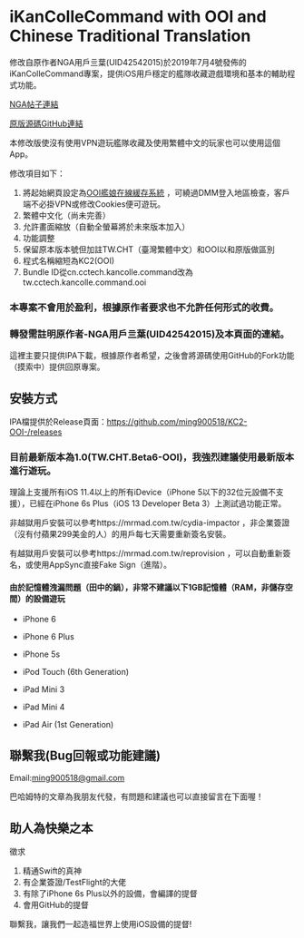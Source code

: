 # iKanColleCommand with OOI and Chinese Traditional Translation
修改自原作者NGA用戶亖葉(UID42542015)於2019年7月4號發佈的iKanColleCommand專案，提供iOS用戶穩定的艦隊收藏遊戲環境和基本的輔助程式功能。

[NGA帖子連結](https://ngabbs.com/read.php?tid=17767319)

[原版源碼GitHub連結](https://github.com/lhc-clover/iKanColleCommand)

本修改版使沒有使用VPN遊玩艦隊收藏及使用繁體中文的玩家也可以使用這個App。

修改項目如下：

1. 將起始網頁設定為[OOI艦娘在線緩存系統](http://ooi.moe/)
，可繞過DMM登入地區檢查，客戶端不必掛VPN或修改Cookies便可遊玩。
2. 繁體中文化（尚未完善）
3. 允許畫面縮放（自動全螢幕將於未來版本加入）
4. 功能調整
5. 保留原本版本號但加註TW.CHT（臺灣繁體中文）和OOI以和原版做區別
6. 程式名稱縮短為KC2(OOI)
7. Bundle ID從cn.cctech.kancolle.command改為tw.cctech.kancolle.command.ooi

### 本專案不會用於盈利，根據原作者要求也不允許任何形式的收費。

### 轉發需註明原作者-NGA用戶亖葉(UID42542015)及本頁面的連結。

這裡主要只提供IPA下載，根據原作者希望，之後會將源碼使用GitHub的Fork功能（摸索中）提供回原專案。

## 安裝方式

IPA檔提供於Release頁面：https://github.com/ming900518/KC2-OOI-/releases

### 目前最新版本為1.0(TW.CHT.Beta6-OOI)，我強烈建議使用最新版本進行遊玩。

理論上支援所有iOS 11.4以上的所有iDevice（iPhone 5以下的32位元設備不支援），已經在iPhone 6s Plus（iOS 13 Developer Beta 3）上測試過功能正常。

非越獄用戶安裝可以參考https://mrmad.com.tw/cydia-impactor
，非企業簽證（沒有付蘋果299美金的人）的用戶每七天需要重新簽名安裝。

有越獄用戶安裝可以參考https://mrmad.com.tw/reprovision
，可以自動重新簽名，或使用AppSync直接Fake Sign（進階）。

#### 由於記憶體洩漏問題（田中的鍋），非常不建議以下1GB記憶體（RAM，非儲存空間）的設備遊玩

* iPhone 6

* iPhone 6 Plus

* iPhone 5s

* iPod Touch (6th Generation)

* iPad Mini 3

* iPad Mini 4

* iPad Air (1st Generation)

## 聯繫我(Bug回報或功能建議)
Email:ming900518@gmail.com

巴哈姆特的文章為我朋友代發，有問題和建議也可以直接留言在下面喔！
## 助人為快樂之本
徵求
1. 精通Swift的真神
2. 有企業簽證/TestFlight的大佬
3. 有除了iPhone 6s Plus以外的設備，會編譯的提督
4. 會用GitHub的提督

聯繫我，讓我們一起造福世界上使用iOS設備的提督!
